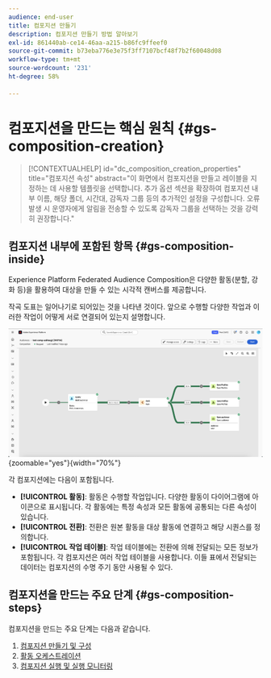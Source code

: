 ```yaml
---
audience: end-user
title: 컴포지션 만들기
description: 컴포지션 만들기 방법 알아보기
exl-id: 861440ab-ce14-46aa-a215-b86fc9ffeef0
source-git-commit: b73eba776e3e75f3ff7107bcf48f7b2f60048d08
workflow-type: tm+mt
source-wordcount: '231'
ht-degree: 58%

---
```


# 컴포지션을 만드는 핵심 원칙 {#gs-composition-creation}

>[!CONTEXTUALHELP]
>id="dc_composition_creation_properties"
>title="컴포지션 속성"
>abstract="이 화면에서 컴포지션을 만들고 레이블을 지정하는 데 사용할 템플릿을 선택합니다. 추가 옵션 섹션을 확장하여 컴포지션 내부 이름, 해당 폴더, 시간대, 감독자 그룹 등의 추가적인 설정을 구성합니다. 오류 발생 시 운영자에게 알림을 전송할 수 있도록 감독자 그룹을 선택하는 것을 강력히 권장합니다."

## 컴포지션 내부에 포함된 항목 {#gs-composition-inside}

Experience Platform Federated Audience Composition은 다양한 활동(분할, 강화 등)을 활용하여 대상을 만들 수 있는 시각적 캔버스를 제공합니다.

작곡 도표는 일어나기로 되어있는 것을 나타낸 것이다. 앞으로 수행할 다양한 작업과 이러한 작업이 어떻게 서로 연결되어 있는지 설명합니다.

![](assets/gs-compositions/composition-example.png){zoomable="yes"}{width="70%"}

각 컴포지션에는 다음이 포함됩니다.

* **[!UICONTROL 활동]**: 활동은 수행할 작업입니다. 다양한 활동이 다이어그램에 아이콘으로 표시됩니다. 각 활동에는 특정 속성과 모든 활동에 공통되는 다른 속성이 있습니다.
* **[!UICONTROL 전환]**: 전환은 원본 활동을 대상 활동에 연결하고 해당 시퀀스를 정의합니다.
* **[!UICONTROL 작업 테이블]**: 작업 테이블에는 전환에 의해 전달되는 모든 정보가 포함됩니다. 각 컴포지션은 여러 작업 테이블을 사용합니다. 이들 표에서 전달되는 데이터는 컴포지션의 수명 주기 동안 사용될 수 있다.

## 컴포지션을 만드는 주요 단계 {#gs-composition-steps}

컴포지션을 만드는 주요 단계는 다음과 같습니다.

1. [컴포지션 만들기 및 구성](../compositions/create-composition.md)
1. [활동 오케스트레이션](../compositions/orchestrate-activities.md)
1. [컴포지션 실행 및 실행 모니터링](../compositions/start-monitor-composition.md)
